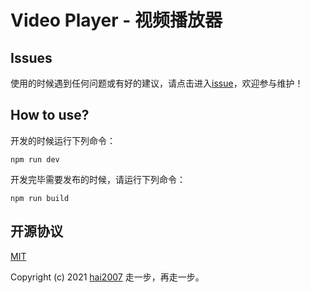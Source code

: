 # Video Player - 视频播放器

## Issues
使用的时候遇到任何问题或有好的建议，请点击进入[issue](https://github.com/hai2007/video-player/issues)，欢迎参与维护！

## How to use?

开发的时候运行下列命令：

```
npm run dev
```

开发完毕需要发布的时候，请运行下列命令：

```
npm run build
```

开源协议
---------------------------------------
[MIT](https://github.com/hai2007/video-player/blob/master/LICENSE)

Copyright (c) 2021 [hai2007](https://hai2007.gitee.io/sweethome/) 走一步，再走一步。
